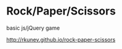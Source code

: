 Rock/Paper/Scissors
===================

basic js/jQuery game

http://rkunev.github.io/rock-paper-scissors

